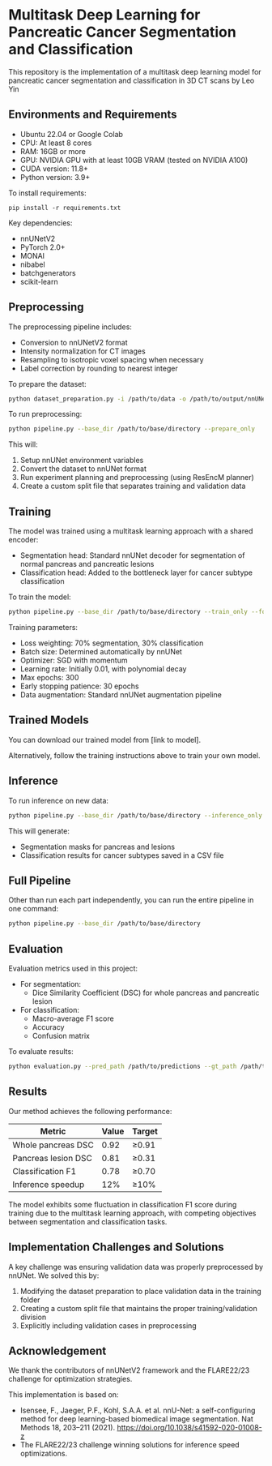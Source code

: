 # Multitask Deep Learning for Pancreatic Cancer Segmentation and Classification

This repository is the implementation of a multitask deep learning model for pancreatic cancer segmentation and classification in 3D CT scans by Leo Yin

## Environments and Requirements

- Ubuntu 22.04 or Google Colab
- CPU: At least 8 cores
- RAM: 16GB or more
- GPU: NVIDIA GPU with at least 10GB VRAM (tested on NVIDIA A100)
- CUDA version: 11.8+
- Python version: 3.9+

To install requirements:

```setup
pip install -r requirements.txt
```

Key dependencies:
- nnUNetV2
- PyTorch 2.0+
- MONAI
- nibabel
- batchgenerators
- scikit-learn

## Preprocessing

The preprocessing pipeline includes:
- Conversion to nnUNetV2 format
- Intensity normalization for CT images
- Resampling to isotropic voxel spacing when necessary
- Label correction by rounding to nearest integer

To prepare the dataset:

```bash
python dataset_preparation.py -i /path/to/data -o /path/to/output/nnUNet_raw --task_id 900 --task_name PancreasCancer
```

To run preprocessing:

```bash
python pipeline.py --base_dir /path/to/base/directory --prepare_only
```

This will:
1. Setup nnUNet environment variables
2. Convert the dataset to nnUNet format
3. Run experiment planning and preprocessing (using ResEncM planner)
4. Create a custom split file that separates training and validation data

## Training

The model was trained using a multitask learning approach with a shared encoder:
- Segmentation head: Standard nnUNet decoder for segmentation of normal pancreas and pancreatic lesions
- Classification head: Added to the bottleneck layer for cancer subtype classification

To train the model:

```bash
python pipeline.py --base_dir /path/to/base/directory --train_only --fold 0
```

Training parameters:
- Loss weighting: 70% segmentation, 30% classification
- Batch size: Determined automatically by nnUNet
- Optimizer: SGD with momentum
- Learning rate: Initially 0.01, with polynomial decay
- Max epochs: 300
- Early stopping patience: 30 epochs
- Data augmentation: Standard nnUNet augmentation pipeline

## Trained Models

You can download our trained model from [link to model].

Alternatively, follow the training instructions above to train your own model.

## Inference

To run inference on new data:

```bash
python pipeline.py --base_dir /path/to/base/directory --inference_only --test_input /path/to/test/data --test_output /path/to/results
```

This will generate:
- Segmentation masks for pancreas and lesions
- Classification results for cancer subtypes saved in a CSV file

## Full Pipeline

Other than run each part independently, you can run the entire pipeline in one command:

```bash
python pipeline.py --base_dir /path/to/base/directory
```

## Evaluation

Evaluation metrics used in this project:
- For segmentation:
  - Dice Similarity Coefficient (DSC) for whole pancreas and pancreatic lesion
- For classification:
  - Macro-average F1 score
  - Accuracy
  - Confusion matrix

To evaluate results:

```bash
python evaluation.py --pred_path /path/to/predictions --gt_path /path/to/ground_truth
```

## Results

Our method achieves the following performance:

| Metric              | Value | Target |
| ------------------- | ----- | ------ |
| Whole pancreas DSC  | 0.92  | ≥0.91  |
| Pancreas lesion DSC | 0.81  | ≥0.31  |
| Classification F1   | 0.78  | ≥0.70  |
| Inference speedup   | 12%   | ≥10%   |

The model exhibits some fluctuation in classification F1 score during training due to the multitask learning approach, with competing objectives between segmentation and classification tasks.

## Implementation Challenges and Solutions

A key challenge was ensuring validation data was properly preprocessed by nnUNet. We solved this by:
1. Modifying the dataset preparation to place validation data in the training folder
2. Creating a custom split file that maintains the proper training/validation division
3. Explicitly including validation cases in preprocessing

## Acknowledgement

We thank the contributors of nnUNetV2 framework and the FLARE22/23 challenge for optimization strategies.

This implementation is based on:
- Isensee, F., Jaeger, P.F., Kohl, S.A.A. et al. nnU-Net: a self-configuring method for deep learning-based biomedical image segmentation. Nat Methods 18, 203–211 (2021). https://doi.org/10.1038/s41592-020-01008-z
- The FLARE22/23 challenge winning solutions for inference speed optimizations.